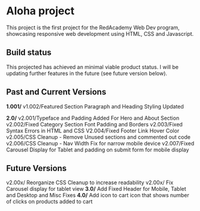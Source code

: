# Aloha project
This project is the first project for the RedAcademy Web Dev program, showcasing responsive web development using HTML, CSS and Javascript.

## Build status
This projected has achieved an minimal viable product status. I will be updating further features in the future (see future version below).

## Past and Current Versions
**1.001/**
v1.002/Featured Section Paragraph and Heading Styling Updated

**2.0/**
v2.001/Typeface and Padding Added For Hero and About Section
v2.002/Fixed Category Section Font Padding and Borders
v2.003/Fixed Syntax Errors in HTML and CSS
V2.004/Fixed Footer Link Hover Color
v2.005/CSS Cleanup - Remove Unused sections and commented out code
v2.006/CSS Cleanup - Nav Width Fix for narrow mobile device
v2.007/Fixed Carousel Display for Tablet and padding on submit form for mobile display

## Future Versions
v2.00x/ Reorganize CSS Cleanup to increase readability
v2.00x/ Fix Carousel display for tablet view
**3.0/**
Add Fixed Header for Mobile, Tablet and Desktop and Misc Fixes
**4.0/**
Add icon to cart icon that shows number of clicks on products added to cart





